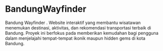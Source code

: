 # BandungWayfinder
Bandung Wayfinder . Website interaktif yang membantu wisatawan menemukan destinasi, aktivitas, dan rekomendasi transportasi terbaik di Bandung. Proyek ini berfokus pada memberikan kemudahan bagi pengguna dalam menjelajahi tempat-tempat ikonik maupun hidden gems di kota Bandung.
